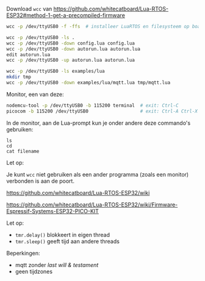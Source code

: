 
Download `wcc` van
https://github.com/whitecatboard/Lua-RTOS-ESP32#method-1-get-a-precompiled-firmware

```sh
wcc -p /dev/ttyUSB0 -f -ffs  # installeer LuaRTOS en filesysteem op board

wcc -p /dev/ttyUSB0 -ls .
wcc -p /dev/ttyUSB0 -down config.lua config.lua
wcc -p /dev/ttyUSB0 -down autorun.lua autorun.lua
edit autorun.lua
wcc -p /dev/ttyUSB0 -up autorun.lua autorun.lua

wcc -p /dev/ttyUSB0 -ls examples/lua
mkdir tmp
wcc -p /dev/ttyUSB0 -down examples/lua/mqtt.lua tmp/mqtt.lua
```

Monitor, een van deze:

```sh
nodemcu-tool -p /dev/ttyUSB0 -b 115200 terminal  # exit: Ctrl-C
picocom -b 115200 /dev/ttyUSB0                   # exit: Ctrl-A Ctrl-X
```

In de monitor, aan de Lua-prompt kun je onder andere deze commando's
gebruiken:

```
ls
cd
cat filename
```


Let op:

Je kunt `wcc` niet gebruiken als een ander programma (zoals een monitor)
verbonden is aan de poort.


https://github.com/whitecatboard/Lua-RTOS-ESP32/wiki

https://github.com/whitecatboard/Lua-RTOS-ESP32/wiki/Firmware-Espressif-Systems-ESP32-PICO-KIT

Let op:

 * `tmr.delay()` blokkeert in eigen thread
 * `tmr.sleep()` geeft tijd aan andere threads

Beperkingen:

 * mqtt zonder *last will & testament*
 * geen tijdzones
